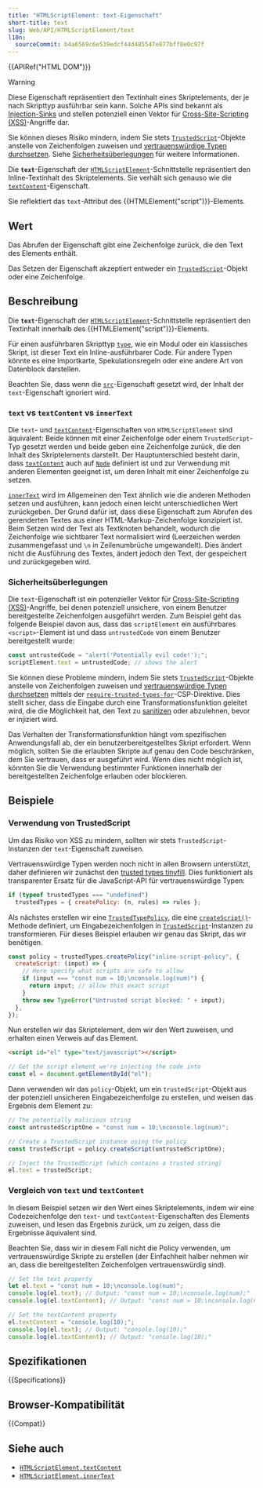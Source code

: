 ```yaml
---
title: "HTMLScriptElement: text-Eigenschaft"
short-title: text
slug: Web/API/HTMLScriptElement/text
l10n:
  sourceCommit: b4a6569c6e539edcf44d485547e877bff8e0c97f
---
```


{{APIRef("HTML DOM")}}

> [!WARNING]
> Diese Eigenschaft repräsentiert den Textinhalt eines Skriptelements, der je nach Skripttyp ausführbar sein kann.
> Solche APIs sind bekannt als [Injection-Sinks](/de/docs/Web/API/Trusted_Types_API#concepts_and_usage) und stellen potenziell einen Vektor für [Cross-Site-Scripting (XSS)](/de/docs/Web/Security/Attacks/XSS)-Angriffe dar.
>
> Sie können dieses Risiko mindern, indem Sie stets [`TrustedScript`](/de/docs/Web/API/TrustedScript)-Objekte anstelle von Zeichenfolgen zuweisen und [vertrauenswürdige Typen durchsetzen](/de/docs/Web/API/Trusted_Types_API#using_a_csp_to_enforce_trusted_types).
> Siehe [Sicherheitsüberlegungen](#sicherheitsüberlegungen) für weitere Informationen.

Die **`text`**-Eigenschaft der [`HTMLScriptElement`](/de/docs/Web/API/HTMLScriptElement)-Schnittstelle repräsentiert den Inline-Textinhalt des Skriptelements.
Sie verhält sich genauso wie die [`textContent`](/de/docs/Web/API/HTMLScriptElement/textContent)-Eigenschaft.

Sie reflektiert das `text`-Attribut des {{HTMLElement("script")}}-Elements.

## Wert

Das Abrufen der Eigenschaft gibt eine Zeichenfolge zurück, die den Text des Elements enthält.

Das Setzen der Eigenschaft akzeptiert entweder ein [`TrustedScript`](/de/docs/Web/API/TrustedScript)-Objekt oder eine Zeichenfolge.

## Beschreibung

Die **`text`**-Eigenschaft der [`HTMLScriptElement`](/de/docs/Web/API/HTMLScriptElement)-Schnittstelle repräsentiert den Textinhalt innerhalb des {{HTMLElement("script")}}-Elements.

Für einen ausführbaren Skripttyp [`type`](/de/docs/Web/API/HTMLScriptElement/type), wie ein Modul oder ein klassisches Skript, ist dieser Text ein Inline-ausführbarer Code.
Für andere Typen könnte es eine Importkarte, Spekulationsregeln oder eine andere Art von Datenblock darstellen.

Beachten Sie, dass wenn die [`src`](/de/docs/Web/API/HTMLScriptElement/src)-Eigenschaft gesetzt wird, der Inhalt der `text`-Eigenschaft ignoriert wird.

### `text` vs `textContent` vs `innerText`

Die `text`- und [`textContent`](/de/docs/Web/API/HTMLScriptElement/textContent)-Eigenschaften von `HTMLScriptElement` sind äquivalent: Beide können mit einer Zeichenfolge oder einem `TrustedScript`-Typ gesetzt werden und beide geben eine Zeichenfolge zurück, die den Inhalt des Skriptelements darstellt.
Der Hauptunterschied besteht darin, dass [`textContent`](/de/docs/Web/API/Node/textContent) auch auf [`Node`](/de/docs/Web/API/Node) definiert ist und zur Verwendung mit anderen Elementen geeignet ist, um deren Inhalt mit einer Zeichenfolge zu setzen.

[`innerText`](/de/docs/Web/API/HTMLScriptElement/innerText) wird im Allgemeinen den Text ähnlich wie die anderen Methoden setzen und ausführen, kann jedoch einen leicht unterschiedlichen Wert zurückgeben.
Der Grund dafür ist, dass diese Eigenschaft zum Abrufen des gerenderten Textes aus einer HTML-Markup-Zeichenfolge konzipiert ist.
Beim Setzen wird der Text als Textknoten behandelt, wodurch die Zeichenfolge wie sichtbarer Text normalisiert wird (Leerzeichen werden zusammengefasst und `\n` in Zeilenumbrüche umgewandelt).
Dies ändert nicht die Ausführung des Textes, ändert jedoch den Text, der gespeichert und zurückgegeben wird.

### Sicherheitsüberlegungen

Die `text`-Eigenschaft ist ein potenzieller Vektor für [Cross-Site-Scripting (XSS)](/de/docs/Web/Security/Attacks/XSS)-Angriffe, bei denen potenziell unsichere, von einem Benutzer bereitgestellte Zeichenfolgen ausgeführt werden.
Zum Beispiel geht das folgende Beispiel davon aus, dass das `scriptElement` ein ausführbares `<script>`-Element ist und dass `untrustedCode` von einem Benutzer bereitgestellt wurde:

```js
const untrustedCode = "alert('Potentially evil code!');";
scriptElement.text = untrustedCode; // shows the alert
```

Sie können diese Probleme mindern, indem Sie stets [`TrustedScript`](/de/docs/Web/API/TrustedScript)-Objekte anstelle von Zeichenfolgen zuweisen und [vertrauenswürdige Typen durchsetzen](/de/docs/Web/API/Trusted_Types_API#using_a_csp_to_enforce_trusted_types) mittels der [`require-trusted-types-for`](/de/docs/Web/HTTP/Reference/Headers/Content-Security-Policy/require-trusted-types-for)-CSP-Direktive.
Dies stellt sicher, dass die Eingabe durch eine Transformationsfunktion geleitet wird, die die Möglichkeit hat, den Text zu [sanitizen](/de/docs/Web/Security/Attacks/XSS#sanitization) oder abzulehnen, bevor er injiziert wird.

Das Verhalten der Transformationsfunktion hängt vom spezifischen Anwendungsfall ab, der ein benutzerbereitgestelltes Skript erfordert. Wenn möglich, sollten Sie die erlaubten Skripte auf genau den Code beschränken, dem Sie vertrauen, dass er ausgeführt wird. Wenn dies nicht möglich ist, könnten Sie die Verwendung bestimmter Funktionen innerhalb der bereitgestellten Zeichenfolge erlauben oder blockieren.

## Beispiele

### Verwendung von TrustedScript

Um das Risiko von XSS zu mindern, sollten wir stets `TrustedScript`-Instanzen der `text`-Eigenschaft zuweisen.

Vertrauenswürdige Typen werden noch nicht in allen Browsern unterstützt, daher definieren wir zunächst den [trusted types tinyfill](/de/docs/Web/API/Trusted_Types_API#trusted_types_tinyfill).
Dies funktioniert als transparenter Ersatz für die JavaScript-API für vertrauenswürdige Typen:

```js
if (typeof trustedTypes === "undefined")
  trustedTypes = { createPolicy: (n, rules) => rules };
```

Als nächstes erstellen wir eine [`TrustedTypePolicy`](/de/docs/Web/API/TrustedTypePolicy), die eine [`createScript()`](/de/docs/Web/API/TrustedTypePolicy/createScript)-Methode definiert, um Eingabezeichenfolgen in [`TrustedScript`](/de/docs/Web/API/TrustedScript)-Instanzen zu transformieren.
Für dieses Beispiel erlauben wir genau das Skript, das wir benötigen.

```js
const policy = trustedTypes.createPolicy("inline-script-policy", {
  createScript: (input) => {
    // Here specify what scripts are safe to allow
    if (input === "const num = 10;\nconsole.log(num)") {
      return input; // allow this exact script
    }
    throw new TypeError("Untrusted script blocked: " + input);
  },
});
```

Nun erstellen wir das Skriptelement, dem wir den Wert zuweisen, und erhalten einen Verweis auf das Element.

```html
<script id="el" type="text/javascript"></script>
```

```js
// Get the script element we're injecting the code into
const el = document.getElementById("el");
```

Dann verwenden wir das `policy`-Objekt, um ein `trustedScript`-Objekt aus der potenziell unsicheren Eingabezeichenfolge zu erstellen, und weisen das Ergebnis dem Element zu:

```js
// The potentially malicious string
const untrustedScriptOne = "const num = 10;\nconsole.log(num)";

// Create a TrustedScript instance using the policy
const trustedScript = policy.createScript(untrustedScriptOne);

// Inject the TrustedScript (which contains a trusted string)
el.text = trustedScript;
```

### Vergleich von `text` und `textContent`

In diesem Beispiel setzen wir den Wert eines Skriptelements, indem wir eine Codezeichenfolge den `text`- und `textContent`-Eigenschaften des Elements zuweisen, und lesen das Ergebnis zurück, um zu zeigen, dass die Ergebnisse äquivalent sind.

Beachten Sie, dass wir in diesem Fall nicht die Policy verwenden, um vertrauenswürdige Skripte zu erstellen (der Einfachheit halber nehmen wir an, dass die bereitgestellten Zeichenfolgen vertrauenswürdig sind).

```js
// Set the text property
let el.text = "const num = 10;\nconsole.log(num)";
console.log(el.text); // Output: "const num = 10;\nconsole.log(num);"
console.log(el.textContent); // Output: "const num = 10;\nconsole.log(num);"

// Set the textContent property
el.textContent = "console.log(10);";
console.log(el.text); // Output: "console.log(10);"
console.log(el.textContent); // Output: "console.log(10);"
```

## Spezifikationen

{{Specifications}}

## Browser-Kompatibilität

{{Compat}}

## Siehe auch

- [`HTMLScriptElement.textContent`](/de/docs/Web/API/HTMLScriptElement/textContent)
- [`HTMLScriptElement.innerText`](/de/docs/Web/API/HTMLScriptElement/innerText)

